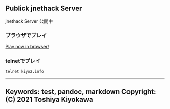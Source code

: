 ## Publick jnethack Server
jnethack Server 公開中

### ブラウザでプレイ
[Play now in browser!](https://kiyos.info:8080)  
### telnetでプレイ  
`telnet kiyo2.info`  




---
Keywords: test, pandoc, markdown
Copyright: (C) 2021 Toshiya Kiyokawa
---
